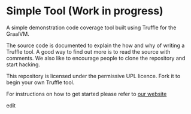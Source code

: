# Simple Tool (Work in progress)

A simple demonstration code coverage tool built using Truffle for the GraalVM.

The source code is documented to explain the how and why of writing a Truffle
tool. A good way to find out more is to read the source with comments. We also
like to encourage people to clone the repository and start hacking.

This repository is licensed under the permissive UPL licence. Fork it to begin
your own Truffle tool.

For instructions on how to get started please refer to [our
website](https://www.graalvm.org/docs/graalvm-as-a-platform/implement-instrument/)

edit

